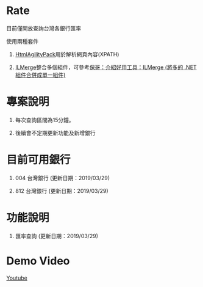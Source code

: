# Rate

目前僅開放查詢台灣各銀行匯率


使用兩種套件

1. [HtmlAgilityPack](https://html-agility-pack.net/)用於解析網頁內容(XPATH)

2. [ILMerge](https://github.com/dotnet/ILMerge)整合多個組件，可參考[保哥：介紹好用工具：ILMerge (將多的 .NET 組件合併成單一組件)](https://blog.miniasp.com/post/2009/08/07/Useful-tool-ILMerge)


# 專案說明

1. 每次查詢區間為15分鐘。

2. 後續會不定期更新功能及新增銀行


# 目前可用銀行

1. 004 台灣銀行 (更新日期：2019/03/29)

2. 812 台灣銀行 (更新日期：2019/03/29)

# 功能說明

1. 匯率查詢 (更新日期：2019/03/29)

# Demo Video

[Youtube](https://www.youtube.com/watch?v=n4xKjZCw3zE)
